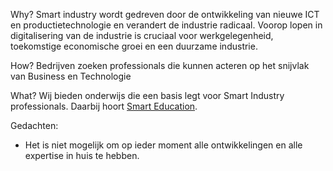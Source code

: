 
Why?
Smart industry wordt gedreven door de ontwikkeling van nieuwe ICT en
productietechnologie en verandert de industrie radicaal. Voorop lopen in
digitalisering van de industrie is cruciaal voor werkgelegenheid, toekomstige
economische groei en een duurzame industrie.

How?
Bedrijven zoeken professionals die kunnen acteren op het snijvlak van Business en Technologie

What?
Wij bieden onderwijs die een basis legt voor Smart Industry professionals. Daarbij hoort [Smart Education](https://docs.google.com/presentation/d/1yzRZuZ8eL44iPEZDDvbOon0yy5gV1XNPWtriOCJByvE/edit?usp=sharing).

Gedachten:
+ Het is niet mogelijk om op ieder moment alle ontwikkelingen en alle expertise in huis te hebben.

